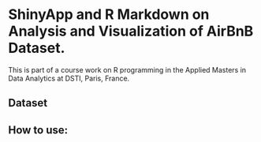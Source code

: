 # ShinyApp and R Markdown on Analysis and Visualization of AirBnB Dataset. 

This is part of a course work on R programming in the Applied Masters in Data Analytics at DSTI, Paris, France. 

## Dataset


## How to use: 

